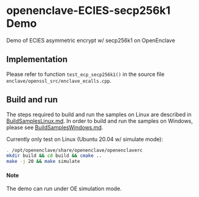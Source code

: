 # openenclave-ECIES-secp256k1 Demo
Demo of ECIES asymmetric encrypt w/ secp256k1 on OpenEnclave

## Implementation

Please refer to function `test_ecp_secp256k1()` in the source file `enclave/openssl_src/enclave_ecalls.cpp`.

## Build and run

The steps required to build and run the samples on Linux are described in [BuildSamplesLinux.md](https://github.com/openenclave/openenclave/blob/master/samples/BuildSamplesLinux.md). In order to build and run the samples on Windows, please see [BuildSamplesWindows.md](https://github.com/openenclave/openenclave/blob/master/samples/BuildSamplesWindows.md).

Currently only test on Linux (Ubuntu 20.04 w/ simulate mode):

```bash
. /opt/openenclave/share/openenclave/openenclaverc
mkdir build && cd build && cmake ..
make -j 20 && make simulate
```

#### Note

The demo can run under OE simulation mode.
